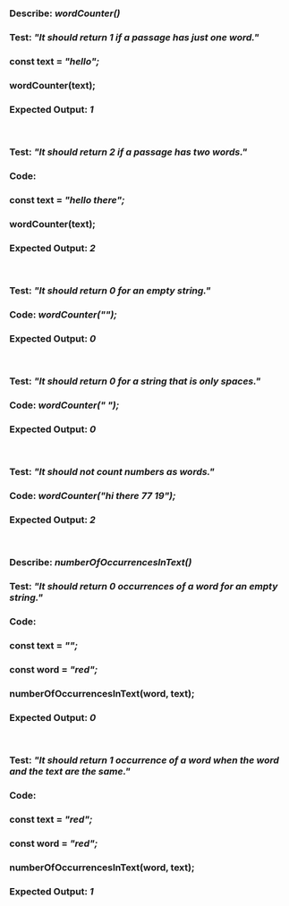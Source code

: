 ### **Describe:** _wordCounter()_

  ### Test: _"It should return 1 if a passage has just one word."_
  ### const text = _"hello";_
  ### wordCounter(text);
  ### Expected Output: _1_

  <br >

  ### Test: _"It should return 2 if a passage has two words."_
  ### Code:
  ### const text = _"hello there";_
  ### wordCounter(text);
  ### Expected Output: _2_

  <br >

  ### Test: _"It should return 0 for an empty string."_
  ### Code: _wordCounter("");_
  ### Expected Output: _0_

  <br >

  ### Test: _"It should return 0 for a string that is only spaces."_
  ### Code: _wordCounter("            ");_
  ### Expected Output: _0_

  <br >

  ### Test: _"It should not count numbers as words."_
  ### Code: _wordCounter("hi there 77 19");_
  ### Expected Output: _2_

<br >

### **Describe:** _numberOfOccurrencesInText()_
### Test: _"It should return 0 occurrences of a word for an empty string."_
### Code:
### const text = _"";_
### const word = _"red";_
### numberOfOccurrencesInText(word, text);
### Expected Output: _0_

<br >

### Test: _"It should return 1 occurrence of a word when the word and the text are the same."_
### Code:
### const text = _"red";_
### const word = _"red";_
### numberOfOccurrencesInText(word, text);
### Expected Output: _1_
